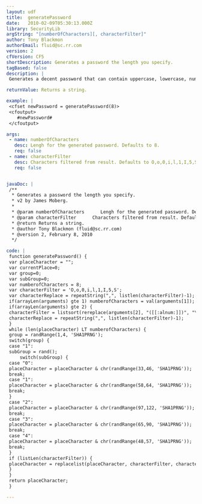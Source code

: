 ```yaml
---
layout: udf
title:  generatePassword
date:   2010-02-09T05:30:13.000Z
library: SecurityLib
argString: "[numberOfCharacters][, characterFilter]"
author: Tony Blackmon
authorEmail: fluid@sc.rr.com
version: 2
cfVersion: CF5
shortDescription: Generates a password the length you specify.
tagBased: false
description: |
 Generates a decent password that can contain uppercase, lowercase, numeric, and punctuation characters.

returnValue: Returns a string.

example: |
 <cfset newPassword = generatePassword(8)>
 <cfoutput>
    #newPassword#
 </cfoutput>

args:
 - name: numberOfCharacters
   desc: Lengh for the generated password. Defaults to 8.
   req: false
 - name: characterFilter
   desc: Characters filtered from result. Defaults to O,o,0,i,l,1,I,5,S
   req: false


javaDoc: |
 /**
  * Generates a password the length you specify.
  * v2 by James Moberg.
  * 
  * @param numberOfCharacters      Lengh for the generated password. Defaults to 8. (Optional)
  * @param characterFilter      Characters filtered from result. Defaults to O,o,0,i,l,1,I,5,S (Optional)
  * @return Returns a string. 
  * @author Tony Blackmon (fluid@sc.rr.com) 
  * @version 2, February 8, 2010 
  */

code: |
 function generatePassword() {
 var placeCharacter = "";
 var currentPlace=0;
 var group=0;
 var subGroup=0;
 var numberofCharacters = 8;
 var characterFilter = 'O,o,0,i,l,1,I,5,S';
 var characterReplace = repeatString(",", listlen(characterFilter)-1);
 if(arrayLen(arguments) gte 1) numberofCharacters = val(arguments[1]);
 if(arrayLen(arguments) gte 2) {
 characterFilter = listsort(rereplace(arguments[2], "([[:alnum:]])", "\1,", "all"),"textnocase");
 characterReplace = repeatString(",", listlen(characterFilter)-1);
 }
 while (len(placeCharacter) LT numberofCharacters) {
 group = randRange(1,4, 'SHA1PRNG');
 switch(group) {
 case "1":
 subGroup = rand();
     switch(subGroup) {
 case "0":
 placeCharacter = placeCharacter & chr(randRange(33,46, 'SHA1PRNG'));
 break;
 case "1":
 placeCharacter = placeCharacter & chr(randRange(58,64, 'SHA1PRNG'));
 break;
 }
 case "2":
 placeCharacter = placeCharacter & chr(randRange(97,122, 'SHA1PRNG'));
 break;
 case "3":
 placeCharacter = placeCharacter & chr(randRange(65,90, 'SHA1PRNG'));
 break;
 case "4":
 placeCharacter = placeCharacter & chr(randRange(48,57, 'SHA1PRNG'));
 break;
 }
 if (listLen(characterFilter)) {
 placeCharacter = replacelist(placeCharacter, characterFilter, characterReplace);
 }
 }
 return placeCharacter;
 }

---
```


